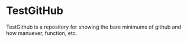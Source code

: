 TestGitHub
==========

TestGithub is a repository for showing the bare minimums of github and how 
manuever, function, etc. 
